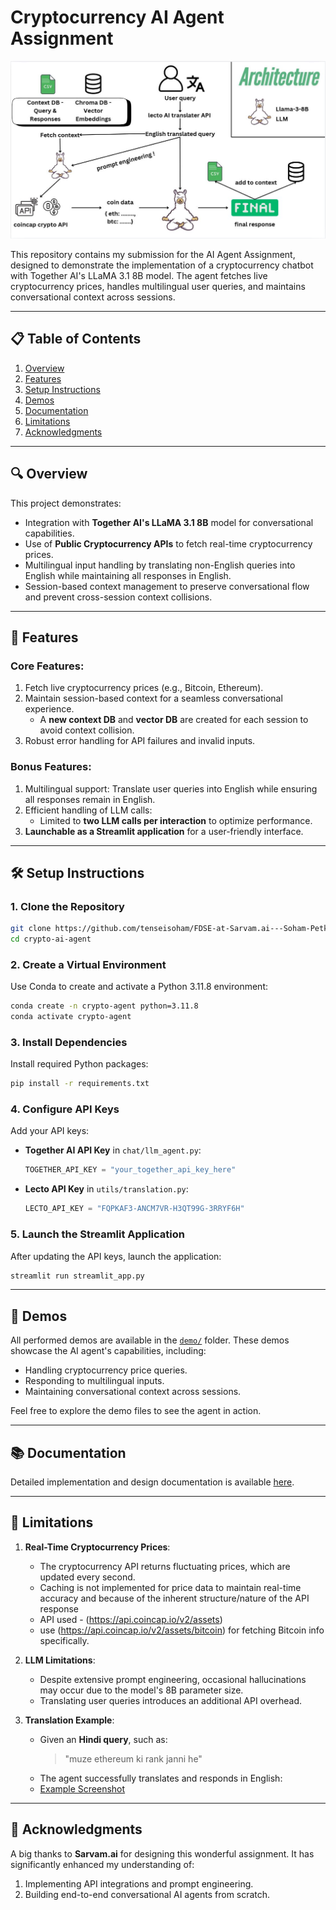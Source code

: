 
# Cryptocurrency AI Agent Assignment

[![Architecture](./assets/architecture.JPG)](./assets/architecture.JPG)

This repository contains my submission for the AI Agent Assignment, designed to demonstrate the implementation of a cryptocurrency chatbot with Together AI's LLaMA 3.1 8B model. The agent fetches live cryptocurrency prices, handles multilingual user queries, and maintains conversational context across sessions.

---

## 📋 Table of Contents
1. [Overview](#overview)
2. [Features](#features)
3. [Setup Instructions](#setup-instructions)
4. [Demos](#demos)
5. [Documentation](#documentation)
6. [Limitations](#limitations)
7. [Acknowledgments](#acknowledgments)

---

## 🔍 Overview
This project demonstrates:
- Integration with **Together AI's LLaMA 3.1 8B** model for conversational capabilities.
- Use of **Public Cryptocurrency APIs** to fetch real-time cryptocurrency prices.
- Multilingual input handling by translating non-English queries into English while maintaining all responses in English.
- Session-based context management to preserve conversational flow and prevent cross-session context collisions.
  

---

## 🌟 Features
### Core Features:
1. Fetch live cryptocurrency prices (e.g., Bitcoin, Ethereum).
2. Maintain session-based context for a seamless conversational experience.
   - A **new context DB** and **vector DB** are created for each session to avoid context collision.
3. Robust error handling for API failures and invalid inputs.

### Bonus Features:
1. Multilingual support: Translate user queries into English while ensuring all responses remain in English.
2. Efficient handling of LLM calls:
   - Limited to **two LLM calls per interaction** to optimize performance.
3. **Launchable as a Streamlit application** for a user-friendly interface.

---

## 🛠️ Setup Instructions

### 1. Clone the Repository
```bash
git clone https://github.com/tenseisoham/FDSE-at-Sarvam.ai---Soham-Petkar.git
cd crypto-ai-agent
```

### 2. Create a Virtual Environment
Use Conda to create and activate a Python 3.11.8 environment:
```bash
conda create -n crypto-agent python=3.11.8
conda activate crypto-agent
```

### 3. Install Dependencies
Install required Python packages:
```bash
pip install -r requirements.txt
```

### 4. Configure API Keys
Add your API keys:
- **Together AI API Key** in `chat/llm_agent.py`:
  ```python
  TOGETHER_API_KEY = "your_together_api_key_here"
  ```
- **Lecto API Key** in `utils/translation.py`:
  ```python
  LECTO_API_KEY = "FQPKAF3-ANCM7VR-H3QT99G-3RRYF6H"
  ```

### 5. Launch the Streamlit Application
After updating the API keys, launch the application:
```bash
streamlit run streamlit_app.py
```

---


## 📂 Demos
All performed demos are available in the [`demo/`](./demo/) folder. These demos showcase the AI agent's capabilities, including:
- Handling cryptocurrency price queries.
- Responding to multilingual inputs.
- Maintaining conversational context across sessions.

Feel free to explore the demo files to see the agent in action.

---

## 📚 Documentation
Detailed implementation and design documentation is available [here](./docs/README.md).

---

## 🔎 Limitations
1. **Real-Time Cryptocurrency Prices**:
   - The cryptocurrency API returns fluctuating prices, which are updated every second. 
   - Caching is not implemented for price data to maintain real-time accuracy and because of the inherent structure/nature of the API response
   - API used - (https://api.coincap.io/v2/assets)
   - use (https://api.coincap.io/v2/assets/bitcoin) for fetching Bitcoin info specifically.

2. **LLM Limitations**:
   - Despite extensive prompt engineering, occasional hallucinations may occur due to the model's 8B parameter size.
   - Translating user queries introduces an additional API overhead.

3. **Translation Example**:
   - Given an **Hindi query**, such as:
     > "muze ethereum ki rank janni he"
   - The agent successfully translates and responds in English:
   - [Example Screenshot](./assets/hindi_trial.JPG)

---

## 🙏 Acknowledgments
A big thanks to **Sarvam.ai** for designing this wonderful assignment. It has significantly enhanced my understanding of:
1. Implementing API integrations and prompt engineering.
2. Building end-to-end conversational AI agents from scratch.

